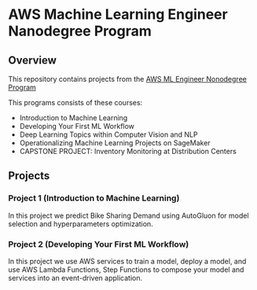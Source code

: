 # AWS Machine Learning Engineer Nanodegree Program
## Overview
This repository contains projects from the [AWS ML Engineer Nonodegree Program](https://www.udacity.com/course/aws-machine-learning-engineer-nanodegree--nd189)

This programs consists of these courses:
* Introduction to Machine Learning
* Developing Your First ML Workflow
* Deep Learning Topics within Computer Vision and NLP
* Operationalizing Machine Learning Projects on SageMaker
* CAPSTONE PROJECT: Inventory Monitoring at Distribution Centers

## Projects
### Project 1 (Introduction to Machine Learning)
In this project we predict Bike Sharing Demand using AutoGluon for model selection and hyperparameters optimization.

### Project 2 (Developing Your First ML Workflow)
In this project we use AWS services to train a model, deploy a model, and use AWS Lambda Functions, Step Functions to compose your model and services into an event-driven application.